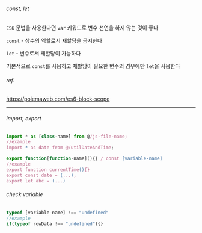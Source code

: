 ###### const, let
  
`ES6` 문법을 사용한다면 `var` 키워드로 변수 선언을 하지 않는 것이 좋다
  
`const` - 상수의 역할로서 재할당을 금지한다
  
`let` - 변수로서 재할당이 가능하다  
  
기본적으로 `const`를 사용하고 재할당이 필요한 변수의 경우에만 `let`을 사용한다  
  
###### ref.
https://poiemaweb.com/es6-block-scope
  
---
  
###### import, export
```js
import * as [class-name] from @/js-file-name;
//example
import * as date from @/utilDateAndTime;

export function[function-name](){} / const [variable-name]
//example
export function currentTime(){}
export const date = (...);
export let abc = (...)
```
  
###### check variable
```js
typeof [variable-name] !== "undefined"
//example
if(typeof rowData !== "undefined"){}
```
